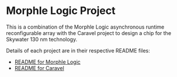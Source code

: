# Morphle Logic Project

This is a combination of the Morphle Logic asynchronous runtime reconfigurable array with the Caravel project to design a chip for the Skywater 130 nm technology.

Details of each project are in their respective README files:

- [README for Morphle Logic](README_MORPHLE_LOGIC.md)
- [README for Caravel](README_CARAVEL.md)
